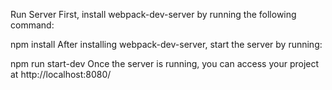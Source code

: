 Run Server
First, install webpack-dev-server by running the following command:

npm install
After installing webpack-dev-server, start the server by running:

npm run start-dev
Once the server is running, you can access your project at http://localhost:8080/
